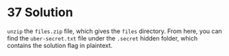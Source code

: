 # 37 Solution
`unzip` the `files.zip` file, which gives the `files` directory. From here, you can find the `uber-secret.txt` file under the `.secret` hidden folder, which contains the solution flag in plaintext.